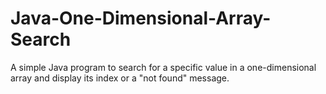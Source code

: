 # Java-One-Dimensional-Array-Search
A simple Java program to search for a specific value in a one-dimensional array and display its index or a "not found" message.
